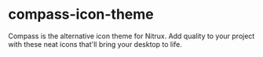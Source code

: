 # compass-icon-theme
 Compass is the alternative icon theme for Nitrux. Add quality to your project with these neat icons that'll bring your desktop to life.
